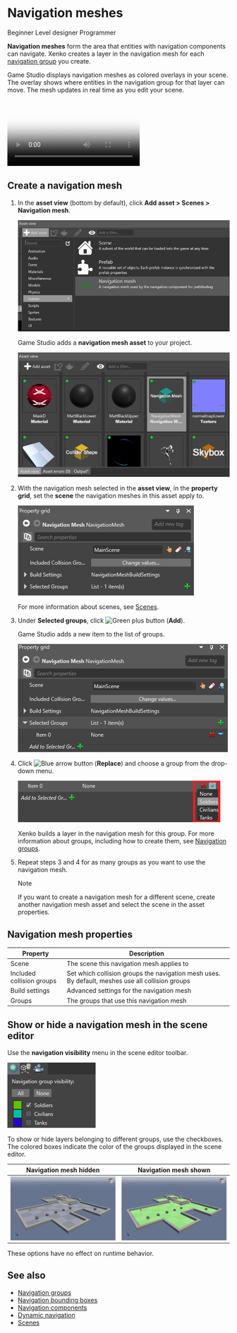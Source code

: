 # Navigation meshes

<span class="label label-doc-level">Beginner</span>
<span class="label label-doc-audience">Level designer</span>
<span class="label label-doc-audience">Programmer</span>

**Navigation meshes** form the area that entities with navigation components can navigate. Xenko creates a layer in the navigation mesh for each [navigation group](navigation-groups.md) you create.

Game Studio displays navigation meshes as colored overlays in your scene. The overlay shows where entities in the navigation group for that layer can move. The mesh updates in real time as you edit your scene.

<p>
<video autoplay loop class="responsive-video" poster="media/withOutlineAE.jpg">
   <source src="media/withOutlineAE.mp4" type="video/mp4">
</video>
</p>

## Create a navigation mesh

1. In the **asset view** (bottom by default), click **Add asset > Scenes > Navigation mesh**.

    ![Select Game Settings asset](media/add-navigation-mesh.png)

    Game Studio adds a **navigation mesh asset** to your project.

    ![Navigation mesh asset](media/navigation-mesh-in-asset-view.png)

2. With the navigation mesh selected in the **asset view**, in the **property grid**, set the **scene** the navigation meshes in this asset apply to.

    ![Set navigation mesh properties](media/navigation-mesh-properties.png)

    For more information about scenes, see [Scenes](scenes.md).

3. Under **Selected groups**, click ![Green plus button](~/manual/game-studio/media/green-plus-icon.png) (**Add**).

    Game Studio adds a new item to the list of groups.

    ![Add navigation group to navigation mesh](media/add-navigation-group-to-navigation-mesh.png)

4. Click ![Blue arrow button](~/manual/game-studio/media/blue-arrow-icon.png) (**Replace**) and choose a group from the drop-down menu.

    ![Choose navigation group](media/choose-navigation-group-in-navigation-mesh.png)

    Xenko builds a layer in the navigation mesh for this group. For more information about groups, including how to create them, see [Navigation groups](navigation-groups.md).

5. Repeat steps 3 and 4 for as many groups as you want to use the navigation mesh.

    >[!Note]
    >If you want to create a navigation mesh for a different scene, create another navigation mesh asset and select the scene in the asset properties.

## Navigation mesh properties

| Property                  | Description                                                    
|---------------------------|--------------
| Scene                     | The scene this navigation mesh applies to
| Included collision groups | Set which collision groups the navigation mesh uses. By default, meshes use all collision groups
| Build settings            | Advanced settings for the navigation mesh
| Groups                    | The groups that use this navigation mesh

## Show or hide a navigation mesh in the scene editor

Use the **navigation visibility** menu in the scene editor toolbar.

![Navigation group visibility](media/navigation-group-visibility.png)

To show or hide layers belonging to different groups, use the checkboxes. The colored boxes indicate the color of the groups displayed in the scene editor.

| Navigation mesh hidden   | Navigation mesh shown
|--------------------------| ------------
|![Bounding box shown](media/navigation-mesh-invisible.jpg) | ![Bounding box hidden](media/navigation-mesh-visible.jpg)

These options have no effect on runtime behavior.

## See also

* [Navigation groups](navigation-groups.md)
* [Navigation bounding boxes](navigation-bounding-boxes.md)
* [Navigation components](navigation-components.md)
* [Dynamic navigation](dynamic-navigation.md)
* [Scenes](scenes.md)